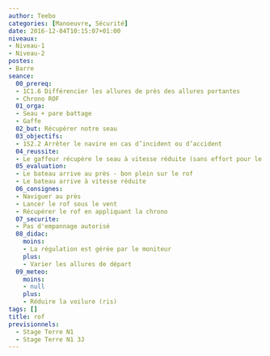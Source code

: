 ```yaml
---
author: Teebo
categories: [Manoeuvre, Sécurité]
date: 2016-12-04T10:15:07+01:00
niveaux:
- Niveau-1
- Niveau-2
postes:
- Barre
seance:
  00_prereq:
  - 1C1.6 Différencier les allures de près des allures portantes
  - Chrono ROF
  01_orga:
  - Seau + pare battage
  - Gaffe
  02_but: Récupérer notre seau
  03_objectifs:
  - 1S2.2 Arrêter le navire en cas d’incident ou d’accident
  04_reussite:
  - Le gaffeur récupère le seau à vitesse réduite (sans effort pour le tenir)
  05_evaluation:
  - Le bateau arrive au près - bon plein sur le rof
  - Le bateau arrive à vitesse réduite
  06_consignes:
  - Naviguer au près
  - Lancer le rof sous le vent
  - Récupérer le rof en appliquant la chrono
  07_securite:
  - Pas d'empannage autorisé
  08_didac:
    moins:
    - La régulation est gérée par le moniteur
    plus:
    - Varier les allures de départ
  09_meteo:
    moins:
    - null
    plus:
    - Réduire la voilure (ris)
tags: []
title: rof
previsionnels:
  - Stage Terre N1
  - Stage Terre N1 3J
---
```

